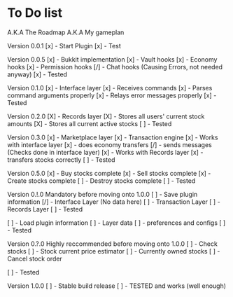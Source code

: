 To Do list
==========
A.K.A The Roadmap
A.K.A My gameplan

Version 0.0.1
[x] - Start Plugin
[x] - Test

Version 0.0.5
[x] - Bukkit implementation
[x] - Vault hooks
	[x] - Economy hooks
	[x] - Permission hooks
	[/] - Chat hooks (Causing Errors, not needed anyway)
[x] - Tested

Version 0.1.0
[x] - Interface layer
	[x] - Receives commands
	[x] - Parses command arguments properly
	[x] - Relays error messages properly
[x] - Tested

Version 0.2.0
[X] - Records layer
	[X] - Stores all users' current stock amounts
	[X] - Stores all current active stocks
[ ] - Tested

Version 0.3.0
[x] - Marketplace layer
	[x] - Transaction engine
	[x] - Works with interface layer
		[x] - does economy transfers
		[/] - sends messages (Checks done in interface layer)
	[x] - Works with Records layer
		[x] - transfers stocks correctly
[ ] - Tested

Version 0.5.0
[x] - Buy stocks complete
[x] - Sell stocks complete
[x] - Create stocks complete
[ ] - Destroy stocks complete
[ ] - Tested

Version 0.!.0
Mandatory before moving onto 1.0.0
[ ] - Save plugin information
	[/] - Interface Layer (No data here)
	[ ] - Transaction Layer
	[ ] - Records Layer
[ ] - Tested

[ ] - Load plugin information
	[ ] - Layer data
	[ ] - preferences and configs
[ ] - Tested

Version 0.?.0
Highly reccommended before moving onto 1.0.0
[ ] - Check stocks
	[ ] - Stock current price estimator
	[ ] - Currently owned stocks
[ ] - Cancel stock order

[ ] - Tested

Version 1.0.0
[ ] - Stable build release
[ ] - TESTED and works (well enough)